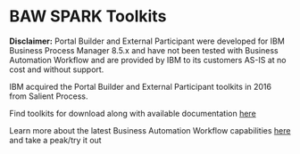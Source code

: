 # BAW SPARK Toolkits
**Disclaimer:** Portal Builder and External Participant were developed for IBM Business Process Manager 8.5.x and have not been tested with Business Automation Workflow and are provided by IBM to its customers AS-IS at no cost and without support.

IBM acquired the Portal Builder and External Participant toolkits in 2016 from Salient Process.

Find toolkits for download along with available documentation [here](https://github.ibm.com/icp4a/spark-toolkits)

Learn more about the latest Business Automation Workflow capabilities [here](https://www.ibm.com/products/business-automation-workflow) and take a peak/try it out
